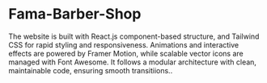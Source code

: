 # Fama-Barber-Shop
The website is built with React.js component-based structure, and Tailwind CSS for rapid styling and responsiveness. Animations and interactive effects are powered by Framer Motion, while scalable vector icons are managed with Font Awesome. It follows a modular architecture with clean, maintainable code, ensuring smooth transitiions..
